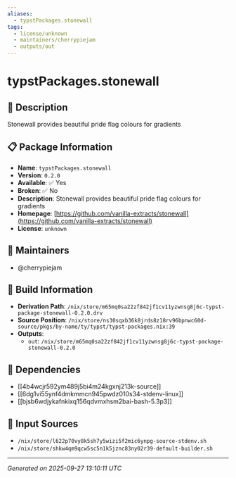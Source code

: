 ```yaml
---
aliases:
  - typstPackages.stonewall
tags:
  - license/unknown
  - maintainers/cherrypiejam
  - outputs/out
---
```


# typstPackages.stonewall

## 📝 Description

Stonewall provides beautiful pride flag colours for gradients

## 📋 Package Information

- **Name**: `typstPackages.stonewall`
- **Version**: `0.2.0`
- **Available**: ✅ Yes
- **Broken**: ✅ No
- **Description**: Stonewall provides beautiful pride flag colours for gradients
- **Homepage**: [https://github.com/vanilla-extracts/stonewall](https://github.com/vanilla-extracts/stonewall)
- **License**: `unknown`
## 👥 Maintainers

- @cherrypiejam


## 🔧 Build Information

- **Derivation Path**: `/nix/store/m65mq0sa22zf842jf1cv11yzwnsg8j6c-typst-package-stonewall-0.2.0.drv`
- **Source Position**: `/nix/store/ns30sqxb36k8jrds8z18rv96bpnwc60d-source/pkgs/by-name/ty/typst/typst-packages.nix:39`
- **Outputs**:
  - `out`:  `/nix/store/m65mq0sa22zf842jf1cv11yzwnsg8j6c-typst-package-stonewall-0.2.0`

## 🔗 Dependencies

- [[4b4wcjr592ym489j5bi4m24kgxnj213k-source]]
- [[6dg1vi55ynf4dmkmmcn945pwdz010s34-stdenv-linux]]
- [[bjsb6wdjykafnkixq156qdvmxhsm2bai-bash-5.3p3]]

## 📁 Input Sources

- `/nix/store/l622p70vy8k5sh7y5wizi5f2mic6ynpg-source-stdenv.sh`
- `/nix/store/shkw4qm9qcw5sc5n1k5jznc83ny02r39-default-builder.sh`

---
*Generated on 2025-09-27 13:10:11 UTC*
